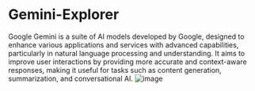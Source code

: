 # Gemini-Explorer
Google Gemini is a suite of AI models developed by Google, designed to enhance various applications and services with advanced capabilities, particularly in natural language processing and understanding. It aims to improve user interactions by providing more accurate and context-aware responses, making it useful for tasks such as content generation, summarization, and conversational AI.
![image](https://github.com/user-attachments/assets/d4bb20d9-6628-4cbf-a580-71f4f7979323)

